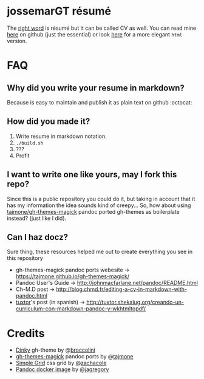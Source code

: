 # jossemarGT résumé

The [right word](http://english.stackexchange.com/a/61341) is résumé but it can
be called CV as well. You can read mine [here](RESUME.md) on github (just the
essential) or look [here](http://jossemargt.github.io/resume) for a more elegant
`html` version.

# FAQ

## Why did you write your resume in markdown?

Because is easy to maintain and publish it as plain text on github :octocat:

## How did you made it?

1. Write resume in markdown notation.
2. `./build.sh`
4. ???
5. Profit

## I want to write one like yours, may I fork this repo?

Since this is a public repository you could do it, but taking in account that it
has my information the idea sounds kind of creepy... So, how about using
[tajmone/gh-themes-magick](https://github.com/tajmone/gh-themes-magick) pandoc ported
gh-themes as boilerplate instead? (just like I did).

## Can I haz docz?

Sure thing, these resources helped me out to create everything you see in this repository

- gh-themes-magick pandoc ports webesite -> https://tajmone.github.io/gh-themes-magick/
- Pandoc User's Guide -> http://johnmacfarlane.net/pandoc/README.html
- Ch-M.D post -> http://blog.chmd.fr/editing-a-cv-in-markdown-with-pandoc.html
- [tuxtor](https://github.com/tuxtor)'s post (in spanish) -> http://tuxtor.shekalug.org/creando-un-curriculum-con-markdown-pandoc-y-wkhtmltopdf/

# Credits

- [Dinky](https://github.com/broccolini/dinky) gh-theme by @[broccolini](https://github.com/broccolini)
- [gh-themes-magick](https://github.com/tajmone/gh-themes-magick) pandoc ports by @[tajmone](https://github.com/tajmone)
- [Simple Grid](https://github.com/zachacole/Simple-Grid) css grid by @[zachacole](https://github.com/zachacole)
- [Pandoc docker image](https://hub.docker.com/r/jagregory/pandoc/) by @[jagregory](https://github.com/jagregory)
